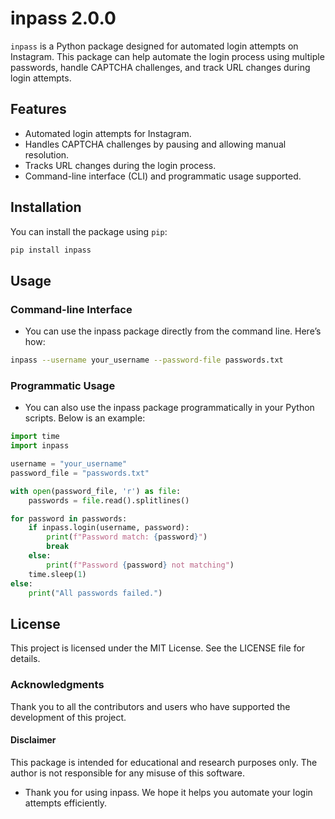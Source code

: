#  inpass 2.0.0

`inpass` is a Python package designed for automated login attempts on Instagram. This package can help automate the login process using multiple passwords, handle CAPTCHA challenges, and track URL changes during login attempts.

## Features

- Automated login attempts for Instagram.
- Handles CAPTCHA challenges by pausing and allowing manual resolution.
- Tracks URL changes during the login process.
- Command-line interface (CLI) and programmatic usage supported.

## Installation

You can install the package using `pip`:

```bash
pip install inpass
```

## Usage

### Command-line Interface
- You can use the inpass package directly from the command line. Here’s how:
```bash
inpass --username your_username --password-file passwords.txt
```

### Programmatic Usage
- You can also use the inpass package programmatically in your Python scripts. Below is an example:

```python
import time
import inpass

username = "your_username"
password_file = "passwords.txt"

with open(password_file, 'r') as file:
    passwords = file.read().splitlines()

for password in passwords:
    if inpass.login(username, password):
        print(f"Password match: {password}")
        break
    else:
        print(f"Password {password} not matching")
    time.sleep(1)
else:
    print("All passwords failed.")
```
## License
This project is licensed under the MIT License. See the LICENSE file for details.

### Acknowledgments
Thank you to all the contributors and users who have supported the development of this project.

#### Disclaimer
This package is intended for educational and research purposes only. The author is not responsible for any misuse of this software.

- Thank you for using inpass. We hope it helps you automate your login attempts efficiently.
